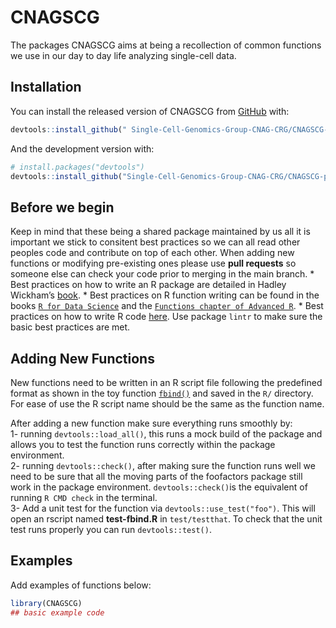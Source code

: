 
<!-- README.md is generated from README.Rmd. Please edit that file -->

# CNAGSCG

<!-- badges: start -->

<!-- badges: end -->

The packages CNAGSCG aims at being a recollection of common functions we
use in our day to day life analyzing single-cell data.

## Installation

You can install the released version of CNAGSCG from
[GitHub](https://github.com/Single-Cell-Genomics-Group-CNAG-CRG/CNAGSCG-package/blob/main/README.md)
with:

``` r
devtools::install_github(" Single-Cell-Genomics-Group-CNAG-CRG/CNAGSCG-package", ref = "main")
```

And the development version with:

``` r
# install.packages("devtools")
devtools::install_github("Single-Cell-Genomics-Group-CNAG-CRG/CNAGSCG-package", ref = "devel")
```

## Before we begin

Keep in mind that these being a shared package maintained by us all it
is important we stick to consitent best practices so we can all read
other peoples code and contribute on top of each other. When adding new
functions or modifying pre-existing ones please use **pull requests** so
someone else can check your code prior to merging in the main branch. \*
Best practices on how to write an R package are detailed in Hadley
Wickham’s [book](https://r-pkgs.org/). \* Best practices on R function
writing can be found in the books [`R for Data
Science`](https://r4ds.had.co.nz/functions.html) and the [`Functions
chapter of Advanced R`](https://adv-r.hadley.nz/functions.html). \* Best
practices on how to write R code
[here](https://www.datanovia.com/en/blog/r-coding-style-best-practices/).
Use package `lintr` to make sure the basic best practices are met.

## Adding New Functions

New functions need to be written in an R script file following the
predefined format as shown in the toy function
[`fbind()`](https://github.com/Single-Cell-Genomics-Group-CNAG-CRG/CNAGSCG-package/blob/main/R/fbind.R)
and saved in the `R/` directory. For ease of use the R script name
should be the same as the function name.

After adding a new function make sure everything runs smoothly by:  
1- running `devtools::load_all()`, this runs a mock build of the package
and allows you to test the function runs correctly within the package
environment.  
2- running `devtools::check()`, after making sure the function runs well
we need to be sure that all the moving parts of the foofactors package
still work in the package environment. `devtools::check()`is the
equivalent of running `R CMD check` in the terminal.  
3- Add a unit test for the function via `devtools::use_test("foo")`.
This will open an rscript named **test-fbind.R** in `test/testthat`. To
check that the unit test runs properly you can run `devtools::test()`. 

## Examples

Add examples of functions below:

``` r
library(CNAGSCG)
## basic example code
```

